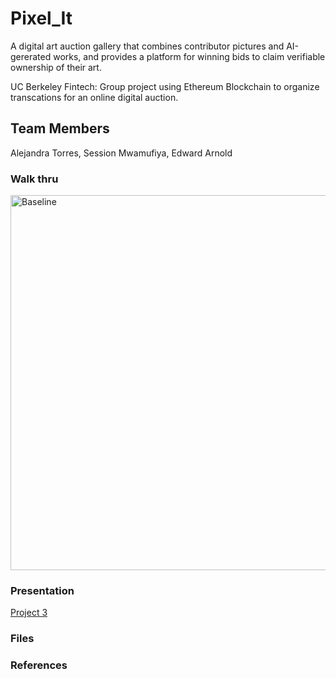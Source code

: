 # Pixel_It
A digital art auction gallery that combines contributor pictures and AI-gererated works, and provides a platform for winning bids to claim verifiable ownership of their art.

UC Berkeley Fintech: Group project using Ethereum Blockchain to organize transcations for an online digital auction.

## Team Members
Alejandra Torres, Session Mwamufiya, Edward Arnold

### Walk thru 

<img src="IMAGE_PLACEHOLDER.png" alt="Baseline" width="600"/>


### Presentation
[Project 3](Project_3-Group_3.pptx)

### Files

### References
